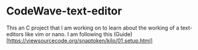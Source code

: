 # CodeWave-text-editor
This an C project that I am working on to learn about the working of a text-editors like vim or nano.
I am following this (Guide)[https://viewsourcecode.org/snaptoken/kilo/01.setup.html]
